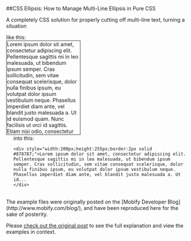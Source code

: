 ##CSS Ellipsis: How to Manage Multi-Line Ellipsis in Pure CSS

A completely CSS solution for properly cutting off multi-line text, turning a situation 

<div style="float:left">like this:
    <div style="width:200px;height:255px;overflow:hidden;border:2px solid #878787;">Lorem ipsum dolor sit amet, consectetur adipiscing elit. Pellentesque sagittis mi in leo malesuada, ut bibendum ipsum semper. Cras sollicitudin, sem vitae consequat scelerisque, dolor nulla finibus ipsum, eu volutpat dolor ipsum vestibulum neque. Phasellus imperdiet diam ante, vel blandit justo malesuada a. Ut id euismod quam. Nunc facilisis ut orci id sagittis. Etiam nisi odio, consectetur sit amet vestibulum nec, varius volutpat tellus. Nunc neque elit, laoreet et rutrum vitae, fringilla vehicula urna. Morbi vehicula ipsum vitae erat pellentesque maximus vel id libero. Suspendisse id luctus quam. Suspendisse ut nibh non nulla posuere mattis quis eget augue. Pellentesque varius convallis tincidunt. Fusce semper massa quis porta venenatis. Pellentesque consequat metus vitae dapibus blandit. Aenean ullamcorper quis lacus non elementum.
    </div>
</div>

<div style="float:left; margin-left:20px;">into this:

    <div style="width:200px;height:255px;border:2px solid #878787;">Lorem ipsum dolor sit amet, consectetur adipiscing elit. Pellentesque sagittis mi in leo malesuada, ut bibendum ipsum semper. Cras sollicitudin, sem vitae consequat scelerisque, dolor nulla finibus ipsum, eu volutpat dolor ipsum vestibulum neque. Phasellus imperdiet diam ante, vel blandit justo malesuada a. Ut id...
    </div>
</div>

<div style="clear:both">&nbsp;</div>
The example files were originally posted on the [Mobify Developer Blog](http://www.mobify.com/blog/), and have been reproduced here for the sake of posterity. 

Please [check out the original post](http://www.mobify.com/blog/multiline-ellipsis-in-pure-css/) to see the full explanation and view the examples in context.


